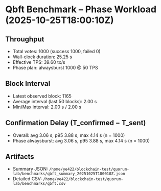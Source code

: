 # Qbft Benchmark – Phase Workload (2025-10-25T18:00:10Z)

## Throughput
- Total votes: 1000 (success 1000, failed 0)
- Wall-clock duration: 25.25 s
- Effective TPS: 39.60 tx/s
- Phase plan: alwaysburst 1000 @ 50 TPS

## Block Interval
- Latest observed block: 1165
- Average interval (last 50 blocks): 2.00 s
- Min/Max interval: 2.00 s / 2.00 s

## Confirmation Delay (T_confirmed − T_sent)
- Overall: avg 3.06 s, p95 3.88 s, max 4.14 s (n = 1000)
- Phase alwaysburst: avg 3.06 s, p95 3.88 s, max 4.14 s (n = 1000)

## Artifacts
- Summary JSON: `/home/ye422/blockchain-test/quorum-lab/benchmarks/qbft_summary_20251025T180010Z.json`
- Detailed CSV: `/home/ye422/blockchain-test/quorum-lab/benchmarks/qbft.csv`
